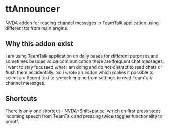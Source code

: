 # ttAnnouncer

NVDA addon for reading channel messages in TeamTalk application using different tts from main engine.

## Why this addon exist
I am using TeamTalk application on daily bases for different purposes and sometimes besides voice communication there are frequent chat messages.
I want to stay focussed what i am doing and do not distract to read chats or flush them accidentally. So i wrote an addon which makes it possible to select a different text to speech engine from settings to read TeamTalk channel messages.

## Shortcuts
There is only one shortcut - NVDA+Shift+pause, which on first press stops incoming speech from TeamTalk and pressing twice toggles functionality to on/off.
